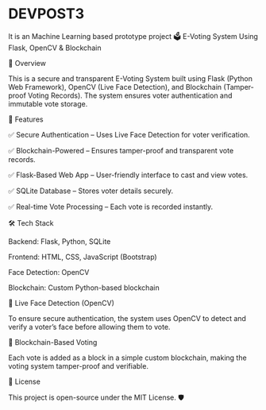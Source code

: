 # DEVPOST3
It is an Machine Learning based prototype project 
🗳️ E-Voting System Using Flask, OpenCV & Blockchain

🚀 Overview

This is a secure and transparent E-Voting System built using Flask (Python Web Framework), OpenCV (Live Face Detection), and Blockchain (Tamper-proof Voting Records). The system ensures voter authentication and immutable vote storage.

📌 Features

✅ Secure Authentication – Uses Live Face Detection for voter verification.

✅ Blockchain-Powered – Ensures tamper-proof and transparent vote records.

✅ Flask-Based Web App – User-friendly interface to cast and view votes.

✅ SQLite Database – Stores voter details securely.

✅ Real-time Vote Processing – Each vote is recorded instantly.

🛠️ Tech Stack

Backend: Flask, Python, SQLite

Frontend: HTML, CSS, JavaScript (Bootstrap)

Face Detection: OpenCV

Blockchain: Custom Python-based blockchain

📸 Live Face Detection (OpenCV)

To ensure secure authentication, the system uses OpenCV to detect and verify a voter’s face before allowing them to vote.

🔗 Blockchain-Based Voting

Each vote is added as a block in a simple custom blockchain, making the voting system tamper-proof and verifiable.

📜 License

This project is open-source under the MIT License. 🛡️
